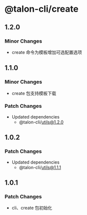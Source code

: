 # @talon-cli/create

## 1.2.0

### Minor Changes

- create 命令为模板增加可选配置选项

## 1.1.0

### Minor Changes

- create 包支持模板下载

### Patch Changes

- Updated dependencies
  - @talon-cli/utils@1.2.0

## 1.0.2

### Patch Changes

- Updated dependencies
  - @talon-cli/utils@1.1.1

## 1.0.1

### Patch Changes

- cli、create 包初始化
